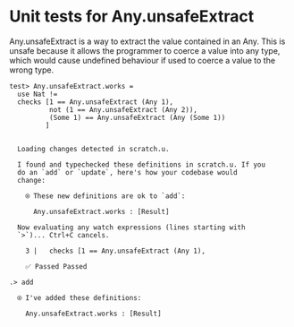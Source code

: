 # Unit tests for Any.unsafeExtract

Any.unsafeExtract is a way to extract the value contained in an Any. This is unsafe because it allows the programmer to coerce a value into any type, which would cause undefined behaviour if used to coerce a value to the wrong type.

```unison
test> Any.unsafeExtract.works =
  use Nat !=
  checks [1 == Any.unsafeExtract (Any 1),
          not (1 == Any.unsafeExtract (Any 2)),
          (Some 1) == Any.unsafeExtract (Any (Some 1))
         ]
```

```ucm

  Loading changes detected in scratch.u.

  I found and typechecked these definitions in scratch.u. If you
  do an `add` or `update`, here's how your codebase would
  change:
  
    ⍟ These new definitions are ok to `add`:
    
      Any.unsafeExtract.works : [Result]
  
  Now evaluating any watch expressions (lines starting with
  `>`)... Ctrl+C cancels.

    3 |   checks [1 == Any.unsafeExtract (Any 1),
    
    ✅ Passed Passed

```
```ucm
.> add

  ⍟ I've added these definitions:
  
    Any.unsafeExtract.works : [Result]

```
